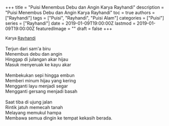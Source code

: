 +++
title = "Puisi Menembus Debu dan Angin Karya Rayhandi"
description = "Puisi Menembus Debu dan Angin Karya Rayhandi"
toc = true
authors = ["Rayhandi"]
tags = ["Puisi", "Rayhandi", "Puisi Alam"]
categories = ["Puisi"]
series = ["Rayhandi"]
date = 2019-01-09T19:00:00Z
lastmod = 2019-01-09T19:00:00Z
featuredImage = ""
draft = false
+++

<div style="text-align: justify;">
<div style="font-size: small;">Karya <a href="/authors/rayhandi/" target="_blank">Rayhandi</a></div><br />
Terjun dari sam'a biru<br />Menembus debu dan angin<br />Hinggap di julangan akar hijau<br />Masuk menyeruak ke kayu akar<br /><br />Membekukan sepi hingga embun<br />Memberi minum hijau yang kering<br />Mengganti layu menjadi segar<br />Mengganti gersang menjadi basah<br /><br />Saat tiba di ujung jalan<br />Rintik jatuh memecah tanah<br />Melayang memukul hampa<br />Membawa semua dingin ke tempat kekasih berada.</div>
